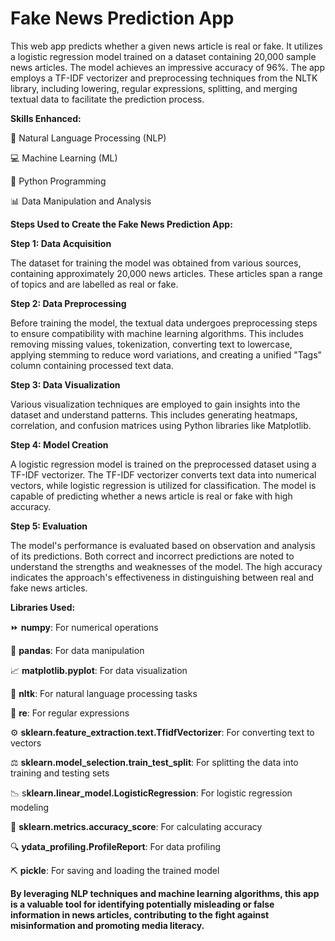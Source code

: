 # Fake News Prediction App

This web app predicts whether a given news article is real or fake. It utilizes a logistic regression model trained on a dataset containing 20,000 sample news articles. The model achieves an impressive accuracy of 96%. The app employs a TF-IDF vectorizer and preprocessing techniques from the NLTK library, including lowering, regular expressions, splitting, and merging textual data to facilitate the prediction process.

**Skills Enhanced:**
  
  💬 Natural Language Processing (NLP)
  
  💻 Machine Learning (ML)
  
  🐍 Python Programming
  
  📊 Data Manipulation and Analysis

**Steps Used to Create the Fake News Prediction App:**

**Step 1: Data Acquisition**

The dataset for training the model was obtained from various sources, containing approximately 20,000 news articles. These articles span a range of topics and are labelled as real or fake.

**Step 2: Data Preprocessing**

Before training the model, the textual data undergoes preprocessing steps to ensure compatibility with machine learning algorithms. This includes removing missing values, tokenization, converting text to lowercase, applying stemming to reduce word variations, and creating a unified "Tags" column containing processed text data.

**Step 3: Data Visualization**

Various visualization techniques are employed to gain insights into the dataset and understand patterns. This includes generating heatmaps, correlation, and confusion matrices using Python libraries like Matplotlib.

**Step 4: Model Creation**

A logistic regression model is trained on the preprocessed dataset using a TF-IDF vectorizer. The TF-IDF vectorizer converts text data into numerical vectors, while logistic regression is utilized for classification. The model is capable of predicting whether a news article is real or fake with high accuracy.

**Step 5: Evaluation**

The model's performance is evaluated based on observation and analysis of its predictions. Both correct and incorrect predictions are noted to understand the strengths and weaknesses of the model. The high accuracy indicates the approach's effectiveness in distinguishing between real and fake news articles.

**Libraries Used:**
  
  ⏩ **numpy**: For numerical operations
  
  🐼 **pandas**: For data manipulation
  
  📈 **matplotlib.pyplot**: For data visualization
  
  📖 **nltk**: For natural language processing tasks
  
  🔄 **re**: For regular expressions
  
  ⚙️ **sklearn.feature_extraction.text.TfidfVectorizer**: For converting text to vectors
  
  ⚖️ **sklearn.model_selection.train_test_split**: For splitting the data into training and testing sets
  
  📉 s**klearn.linear_model.LogisticRegression**: For logistic regression modeling
  
  💯 **sklearn.metrics.accuracy_score**: For calculating accuracy
  
  🔍 **ydata_profiling.ProfileReport**: For data profiling
  
  ⛏️ **pickle**: For saving and loading the trained model

**By leveraging NLP techniques and machine learning algorithms, this app is a valuable tool for identifying potentially misleading or false information in news articles, contributing to the fight against misinformation and promoting media literacy.**
